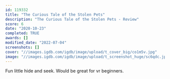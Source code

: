 ```yaml
---
id: 119332
title: "The Curious Tale of the Stolen Pets"
description: "The Curious Tale of the Stolen Pets - Review"
score: 6
date: "2020-10-23"
completed: TRUE
awards: []
modified_date: "2022-07-04"
screenshots: []
cover: "//images.igdb.com/igdb/image/upload/t_cover_big/co1m5v.jpg"
image: "//images.igdb.com/igdb/image/upload/t_screenshot_huge/sc6qdc.jpg"
---
```

Fun little hide and seek. Would be great for vr beginners.
